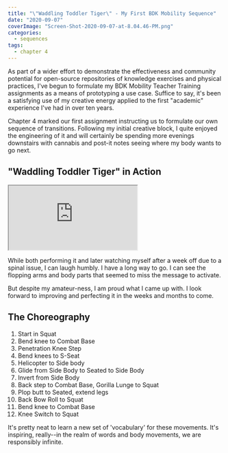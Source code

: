 ```yaml
---
title: "\"Waddling Toddler Tiger\" - My First BDK Mobility Sequence"
date: "2020-09-07"
coverImage: "Screen-Shot-2020-09-07-at-8.04.46-PM.png"
categories:
  - sequences
tags:
  - chapter 4
---
```


As part of a wider effort to demonstrate the effectiveness and community potential for open-source repositories of knowledge exercises and physical practices, I've begun to formulate my BDK Mobility Teacher Training assignments as a means of prototyping a use case. Suffice to say, it's been a satisfying use of my creative energy applied to the first "academic" experience I've had in over ten years.

Chapter 4 marked our first assignment instructing us to formulate our own sequence of transitions. Following my initial creative block, I quite enjoyed the engineering of it and will certainly be spending more evenings downstairs with cannabis and post-it notes seeing where my body wants to go next.

## **"Waddling Toddler Tiger" in Action**

<div class="embed-responsive embed-responsive-16by9">
  <iframe class="embed-responsive-item" src="https://www.youtube.com/watch?v=V3ixqpuQ1cA"></iframe>
</div>

While both performing it and later watching myself after a week off due to a spinal issue, I can laugh humbly. I have a long way to go. I can see the flopping arms and body parts that seemed to miss the message to activate.

But despite my amateur-ness, I am proud what I came up with. I look forward to improving and perfecting it in the weeks and months to come.

## **The Choreography**

1. Start in Squat
2. Bend knee to Combat Base
3. Penetration Knee Step
4. Bend knees to S-Seat
5. Helicopter to Side body
6. Glide from Side Body to Seated to Side Body
7. Invert from Side Body
8. Back step to Combat Base, Gorilla Lunge to Squat
9. Plop butt to Seated, extend legs
10. Back Bow Roll to Squat
11. Bend knee to Combat Base
12. Knee Switch to Squat

It's pretty neat to learn a new set of 'vocabulary' for these movements. It's inspiring, really--in the realm of words and body movements, we are responsibly infinite.
